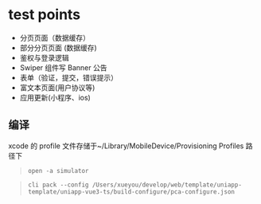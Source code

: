 # test points

- 分页页面（数据缓存）
- 部分分页页面 (数据缓存)
- 鉴权与登录逻辑
- Swiper 组件写 Banner 公告
- 表单（验证，提交，错误提示）
- 富文本页面(用户协议等)
- 应用更新(小程序、ios)

## 编译

xcode 的 profile 文件存储于~/Library/MobileDevice/Provisioning Profiles 路径下

> `open -a simulator`

> `cli pack --config /Users/xueyou/develop/web/template/uniapp-template/uniapp-vue3-ts/build-configure/pca-configure.json`
